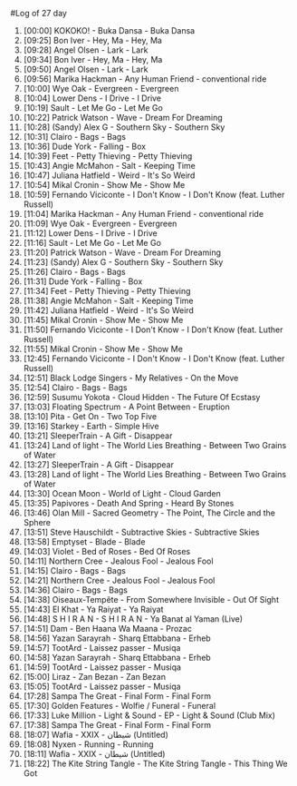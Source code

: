 #Log of 27 day

1. [00:00] KOKOKO! - Buka Dansa - Buka Dansa
1. [09:25] Bon Iver - Hey, Ma - Hey, Ma
1. [09:28] Angel Olsen - Lark - Lark
1. [09:34] Bon Iver - Hey, Ma - Hey, Ma
1. [09:50] Angel Olsen - Lark - Lark
1. [09:56] Marika Hackman - Any Human Friend - conventional ride
1. [10:00] Wye Oak - Evergreen - Evergreen
1. [10:04] Lower Dens - I Drive - I Drive
1. [10:19] Sault - Let Me Go - Let Me Go
1. [10:22] Patrick Watson - Wave - Dream For Dreaming
1. [10:28] (Sandy) Alex G - Southern Sky - Southern Sky
1. [10:31] Clairo - Bags - Bags
1. [10:36] Dude York - Falling - Box
1. [10:39] Feet - Petty Thieving - Petty Thieving
1. [10:43] Angie McMahon - Salt - Keeping Time
1. [10:47] Juliana Hatfield - Weird - It's So Weird
1. [10:54] Mikal Cronin - Show Me - Show Me
1. [10:59] Fernando Viciconte - I Don't Know - I Don't Know (feat. Luther Russell)
1. [11:04] Marika Hackman - Any Human Friend - conventional ride
1. [11:09] Wye Oak - Evergreen - Evergreen
1. [11:12] Lower Dens - I Drive - I Drive
1. [11:16] Sault - Let Me Go - Let Me Go
1. [11:20] Patrick Watson - Wave - Dream For Dreaming
1. [11:23] (Sandy) Alex G - Southern Sky - Southern Sky
1. [11:26] Clairo - Bags - Bags
1. [11:31] Dude York - Falling - Box
1. [11:34] Feet - Petty Thieving - Petty Thieving
1. [11:38] Angie McMahon - Salt - Keeping Time
1. [11:42] Juliana Hatfield - Weird - It's So Weird
1. [11:45] Mikal Cronin - Show Me - Show Me
1. [11:50] Fernando Viciconte - I Don't Know - I Don't Know (feat. Luther Russell)
1. [11:55] Mikal Cronin - Show Me - Show Me
1. [12:45] Fernando Viciconte - I Don't Know - I Don't Know (feat. Luther Russell)
1. [12:51] Black Lodge Singers - My Relatives - On the Move
1. [12:54] Clairo - Bags - Bags
1. [12:59] Susumu Yokota - Cloud Hidden - The Future Of Ecstasy
1. [13:03] Floating Spectrum - A Point Between - Eruption
1. [13:10] Pita - Get On - Two Top Five
1. [13:16] Starkey - Earth - Simple Hive
1. [13:21] SleeperTrain - A Gift - Disappear
1. [13:24] Land of light - The World Lies Breathing - Between Two Grains of Water
1. [13:27] SleeperTrain - A Gift - Disappear
1. [13:28] Land of light - The World Lies Breathing - Between Two Grains of Water
1. [13:30] Ocean Moon - World of Light - Cloud Garden
1. [13:35] Papivores - Death And Spring - Heard By Stones
1. [13:46] Olan Mill - Sacred Geometry - The Point, The Circle and the Sphere
1. [13:51] Steve Hauschildt - Subtractive Skies - Subtractive Skies
1. [13:58] Emptyset - Blade - Blade
1. [14:03] Violet - Bed of Roses - Bed Of Roses
1. [14:11] Northern Cree - Jealous Fool - Jealous Fool
1. [14:15] Clairo - Bags - Bags
1. [14:21] Northern Cree - Jealous Fool - Jealous Fool
1. [14:36] Clairo - Bags - Bags
1. [14:38] Oiseaux-Tempête - From Somewhere Invisible - Out Of Sight
1. [14:43] El Khat - Ya Raiyat - Ya Raiyat
1. [14:48] S H I R A N - S H I R A N - Ya Banat al Yaman (Live)
1. [14:51] Dam - Ben Haana Wa Maana - Prozac
1. [14:56] Yazan Sarayrah - Sharq Ettabbana - Erheb
1. [14:57] TootArd - Laissez passer - Musiqa
1. [14:58] Yazan Sarayrah - Sharq Ettabbana - Erheb
1. [14:59] TootArd - Laissez passer - Musiqa
1. [15:00] Liraz - Zan Bezan - Zan Bezan
1. [15:05] TootArd - Laissez passer - Musiqa
1. [17:28] Sampa The Great - Final Form - Final Form
1. [17:30] Golden Features - Wolfie / Funeral - Funeral
1. [17:33] Luke Million - Light & Sound - EP - Light & Sound (Club Mix)
1. [17:38] Sampa The Great - Final Form - Final Form
1. [18:07] Wafia - XXIX - شيطان (Untitled)
1. [18:08] Nyxen - Running - Running
1. [18:11] Wafia - XXIX - شيطان (Untitled)
1. [18:22] The Kite String Tangle - The Kite String Tangle - This Thing We Got
